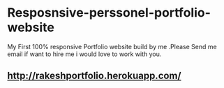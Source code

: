 # Resposnsive-perssonel-portfolio-website
My First 100% responsive Portfolio website build by me  .Please Send me email if want to hire me i would love to work with you.


## http://rakeshportfolio.herokuapp.com/
